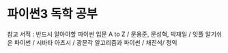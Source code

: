 # 파이썬3 독학 공부

참고 서적 :
반드시 알아야할 파이썬 입문 A to Z / 문용준, 문성혁, 박재일 / 잇플
알기쉬운 파이썬 / 시바타 아츠시 / 광문각
알고리즘과 파이썬 / 채진석/ 정익
